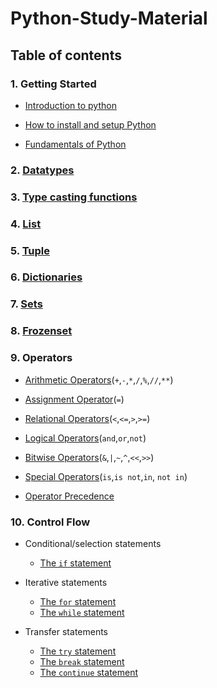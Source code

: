 # Python-Study-Material

## Table of contents

### 1. Getting Started

* [Introduction to python](/src/Chapters/Introduction_to_Python.md) 

* [How to install and setup Python](src/Chapters/How_to_setup_and_install_Python.md)

* [Fundamentals of Python](src/Chapters//Fundamentals_of_Python.md)

### 2. [Datatypes](src/Chapters/Datatypes.md)

### 3. [Type casting functions](src/Chapters/Type_casting_functions.md)

### 4. [List](src/Chapters/List_in_detail.md)

### 5. [Tuple](src/Chapters/Tuple_in_detail.md)

### 6. [Dictionaries](src/Chapters/Dictionaries_in_detail.md)

### 7. [Sets](src/Chapters/sets_in_detail.md)

### 8. [Frozenset](src/Chapters/frozenset_in_detail.md)

### 9. Operators

* [Arithmetic Operators](src/Chapters/Arithmetic_operators.md)(`+`,`-`,`*`,`/`,`%`,`//`,`**`)

* [Assignment Operator](src/Chapters/Assignment_operator.md)(`=`)

* [Relational Operators](src/Chapters/Relational_operators.md)(`<`,`<=`,`>`,`>=`)

* [Logical Operators](src/Chapters/Logical_operators.md)(`and`,`or`,`not`)

* [Bitwise Operators](src/Chapters/Bitwise_operators.md)(`&`,`|`,`~`,`^`,`<<`,`>>`)

* [Special Operators](src/Chapters/Special_operators.md)(`is`,`is not`,`in`, `not in`)

* [Operator Precedence](src/Chapters/Operators_precedence)

### 10. Control Flow 
- Conditional/selection statements
    * [The `if` statement](src/Chapters/IF_statement.md) 
- Iterative statements
    * [The `for` statement](src/Chapters/FOR_statement.md)
    * [The `while` statement](src/Chapters/WHILE_statement.md)

- Transfer statements
    * [The `try` statement](src/Chapters/TRY_statement.md)
    * [The `break` statement](src/Chapters/BREAK_statement.md)
    * [The `continue` statement](src/Chapters/CONTINUE_statement.md)


